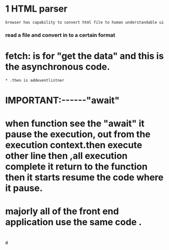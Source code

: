 # 1 HTML parser
    browser has capability to convert html file to human understandable ui

### read a file and convert in to a certain format



# fetch: is for "get the data" and this is the asynchronous code.
    * .then is addeventlistner

# IMPORTANT:------"await" 
# when function see the "await" it pause the execution, out from the execution context.then execute other line then ,all execution complete it return to the function then it starts resume the code where it pause.

# majorly all of the front end application use the same code . 

#

#<!-- {
    "location": {
        "name": "London",
        "region": "City of London, Greater London",
        "country": "United Kingdom",
        "lat": 51.52,
        "lon": -0.11,
        "tz_id": "Europe/London",
        "localtime_epoch": 1723425247,
        "localtime": "2024-08-12 02:14"
    },
    "current": {
        "last_updated_epoch": 1723424400,
        "last_updated": "2024-08-12 02:00",
        "temp_c": 19.7,
        "temp_f": 67.4,
        "is_day": 0,
        "condition": {
            "text": "Clear",
            "icon": "//cdn.weatherapi.com/weather/64x64/night/113.png",
            "code": 1000
        },
        "wind_mph": 6.7,
        "wind_kph": 10.8,
        "wind_degree": 105,
        "wind_dir": "ESE",
        "pressure_mb": 1012.0,
        "pressure_in": 29.89,
        "precip_mm": 0.0,
        "precip_in": 0.0,
        "humidity": 83,
        "cloud": 2,
        "feelslike_c": 19.7,
        "feelslike_f": 67.4,
        "windchill_c": 19.7,
        "windchill_f": 67.4,
        "heatindex_c": 19.7,
        "heatindex_f": 67.4,
        "dewpoint_c": 16.6,
        "dewpoint_f": 61.9,
        "vis_km": 10.0,
        "vis_miles": 6.0,
        "uv": 1.0,
        "gust_mph": 11.3,
        "gust_kph": 18.1
    }
} -->


